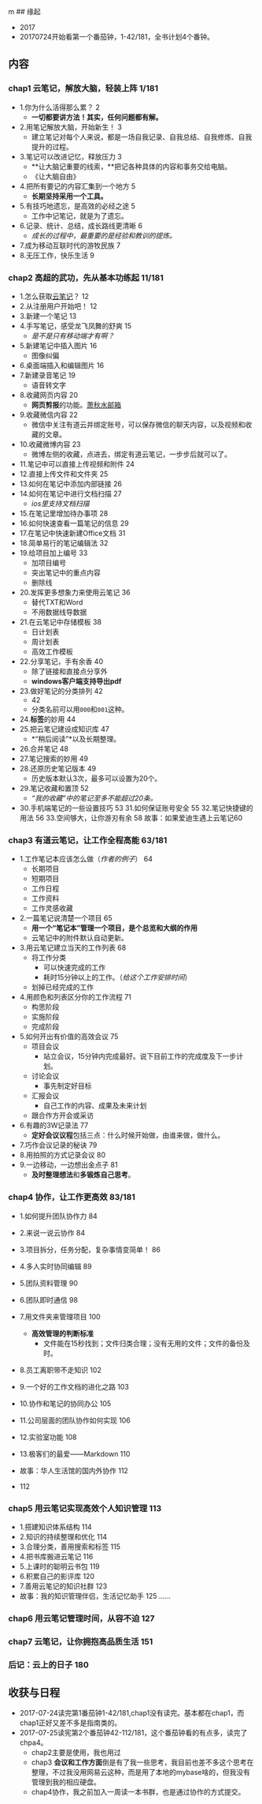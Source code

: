 m ##  缘起
+ 2017
+ 20170724开始看第一个番茄钟，1-42/181，全书计划4个番钟。

##  内容
###  chap1 云笔记，解放大脑，轻装上阵	1/181
+ 1.你为什么活得那么累？	2
	+ **一切都要讲方法！其实，任何问题都有解。**
+ 2.用笔记解放大脑，开始新生！	3
	+ 建立笔记对每个人来说，都是一场自我记录、自我总结、自我修炼、自我提升的过程。
+ 3.笔记可以改进记忆，释放压力	3
	+ **让大脑记重要的线索，**把记各种具体的内容和事务交给电脑。
	+ 《让大脑自由》
+ 4.把所有要记的内容汇集到一个地方	5
	+ **长期坚持采用一个工具。**
+ 5.有技巧地遗忘，是高效的必经之途	5
	+ 工作中记笔记，就是为了遗忘。
+ 6.记录、统计、总结，成长路线更清晰	6
	+ *成长的过程中，最重要的是经验和教训的提炼。*
+ 7.成为移动互联时代的游牧民族	7
+ 8.无压工作，快乐生活	9

###  chap2 高超的武功，先从基本功练起	11/181
+ 1.怎么获取[云笔记](http://note.youdao.com)？	12
+ 2.从注册用户开始吧！	12
+ 3.新建一个笔记	13
+ 4.手写笔记，感受龙飞凤舞的舒爽	15
	+ *是不是只有移动端才有啊？*
+ 5.新建笔记中插入图片	16
	+ 图像纠偏
+ 6.桌面端插入和编辑图片	16
+ 7.新建录音笔记	19
	+ 语音转文字 
+ 8.收藏网页内容	20
	+ **网页剪报**的功能。[萧秋水邮箱](ruyi@yeah.net)
+ 9.收藏微信内容	22
	+ 微信中关注有道云并绑定账号，可以保存微信的聊天内容，以及视频和收藏的文章。
+ 10.收藏微博内容	23
	+ 微博左侧的收藏，点进去，绑定有道云笔记，一步步后就可以了。
+ 11.笔记中可以直接上传视频和附件	24
+ 12.直接上传文件和文件夹	25
+ 13.如何在笔记中添加内部链接	26
+ 14.如何在笔记中进行文档扫描	27
	+ *ios里支持文档扫描*
+ 15.在笔记里增加待办事项	28
+ 16.如何快速查看一篇笔记的信息	29
+ 17.在笔记中快速新建Office文档	31
+ 18.简单易行的笔记编辑法	32
+ 19.给项目加上编号	33
	+ 加项目编号
	+ 突出笔记中的重点内容
	+ 删除线
+ 20.发挥更多想象力来使用云笔记	 36
	+ 替代TXT和Word
	+ 不用数据线导数据
+ 21.在云笔记中存储模板	38
	+ 日计划表
	+ 周计划表
	+ 高效工作模板
+ 22.分享笔记，手有余香	40
	+ 除了链接和直接点分享外
	+ **windows客户端支持导出pdf**
+ 23.做好笔记的分类排列	42
	+ 42
	+ 分类名前可以用`000`和`001`这种。
+ 24.**标签**的妙用	44
+ 25.把云笔记建设成知识库	47
	+ *“稍后阅读”*以及长期整理。
+ 26.合并笔记	48
+ 27.笔记搜索的妙用	49
+ 28.还原历史笔记版本	49
	+ 历史版本默认3次，最多可以设置为20个。
+ 29.笔记收藏和置顶	52
	+ *“我的收藏”中的笔记至多不能超过20条。*
+ 30.手机端笔记的一些设置技巧	53
31.如何保证账号安全	55
32.笔记快捷键的用法	56
33.空间够大，让你游刃有余	58
故事：如果爱迪生遇上云笔记60

###  chap3 有道云笔记，让工作全程高能	63/181
+ 1.工作笔记本应该怎么做（*作者的例子*）	64
	+ 长期项目
	+ 短期项目
	+ 工作日程
	+ 工作资料
	+ 工作灵感收藏
+ 2.一篇笔记说清楚一个项目	65
	+ **用一个“笔记本”管理一个项目，是个总览和大纲的作用**
	+ 云笔记中的附件默认自动更新。
+ 3.用云笔记建立当天的工作列表	68
	+ 将工作分类
		+ 可以快速完成的工作
		+ 耗时15分钟以上的工作。（*给这个工作安排时间*）
	+ 划掉已经完成的工作
+ 4.用颜色和列表区分你的工作流程	71
	+ 构思阶段
	+ 实施阶段
	+ 完成阶段
+ 5.如何开出有价值的高效会议	75
	+ 项目会议
		+ 站立会议，15分钟内完成最好。说下目前工作的完成度及下一步计划。
	+ 讨论会议
		+ 事先制定好目标
	+ 汇报会议
		+ 自己工作的内容、成果及未来计划
	+ 跟合作方开会或采访
+ 6.有趣的3W记录法	77
	+ **定好会议议程**包括三点：什么时候开始做，由谁来做，做什么。
+ 7.巧作会议记录的秘诀	79
+ 8.用拍照的方式记录会议	80
+ 9.一边移动，一边想出金点子	81
	+ **及时整理想法**和**多锻炼自己思考**。

###  chap4 协作，让工作更高效	83/181
+ 1.如何提升团队协作力	84
+ 2.来说一说云协作	84
+ 3.项目拆分，任务分配，复杂事情变简单！	86
+ 4.多人实时协同编辑	89
+ 5.团队资料管理	90
+ 6.团队即时通信	98
+ 7.用文件夹来管理项目	100
	+ **高效管理的判断标准**
		+ 文件能在15秒找到；文件归类合理；没有无用的文件；文件的备份及时。
+ 8.员工离职带不走知识	102
+ 9.一个好的工作文档的进化之路	103
+ 10.协作和笔记的协同办公	105
+ 11.公司层面的团队协作如何实现	106
+ 12.实验室功能	108
+ 13.极客们的最爱——Markdown	110
+ 故事：华人生活馆的国内外协作	112

+ 112
###  chap5  用云笔记实现高效个人知识管理	113
+ 1.搭建知识体系结构	114
+ 2.知识的持续整理和优化	114
+ 3.合理分类，善用搜索和标签	115
+ 4.把书库搬进云笔记	116
+ 5.上课时的聪明云书包	119
+ 6.积累自己的影评库	120
+ 7.善用云笔记的知识社群	123
+ 故事：我的知识管理伴侣，生活记忆助手	125
……
###  chap6 用云笔记管理时间，从容不迫	127
###  chap7 云笔记，让你拥抱高品质生活	151
###  后记：云上的日子	180

##  收获与日程
+ 2017-07-24读完第1番茄钟1-42/181,chap1没有读完。基本都在chap1，而chap1正好又差不多是指南类的。
+ 2017-07-25读宪第2个番茄钟42-112/181，这个番茄钟看的有点多，读完了chpa4。
	+ chap2主要是使用，我也用过
	+ chap3 **会议和工作方面**倒是有了我一些思考，我目前也差不多这个思考在整理，不过我没用网易云这种，而是用了本地的mybase啥的，但我没有管理到我的相应硬盘。
	+ chap4协作，我之前加入一周读一本书群，也是通过协作的方式提交。